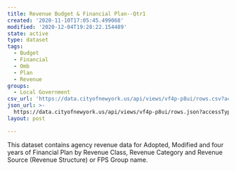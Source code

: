 ```yaml
---
title: Revenue Budget & Financial Plan--Qtr1
created: '2020-11-10T17:05:45.499068'
modified: '2020-12-04T19:28:22.154489'
state: active
type: dataset
tags:
  - Budget
  - Financial
  - Omb
  - Plan
  - Revenue
groups:
  - Local Government
csv_url: 'https://data.cityofnewyork.us/api/views/vf4p-p8ui/rows.csv?accessType=DOWNLOAD'
json_url: >-
  https://data.cityofnewyork.us/api/views/vf4p-p8ui/rows.json?accessType=DOWNLOAD
layout: post

---
```

This dataset contains agency revenue data for Adopted, Modified and four years of Financial Plan by  Revenue Class, Revenue Category and Revenue Source (Revenue Structure) or FPS Group name.
